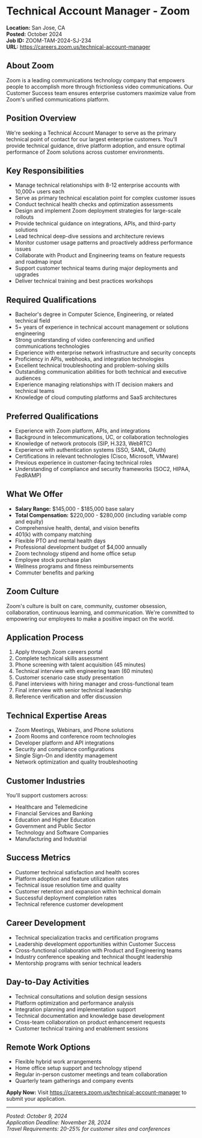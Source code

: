 # Technical Account Manager - Zoom
**Location:** San Jose, CA  
**Posted:** October 2024  
**Job ID:** ZOOM-TAM-2024-SJ-234  
**URL:** https://careers.zoom.us/technical-account-manager

## About Zoom
Zoom is a leading communications technology company that empowers people to accomplish more through frictionless video communications. Our Customer Success team ensures enterprise customers maximize value from Zoom's unified communications platform.

## Position Overview
We're seeking a Technical Account Manager to serve as the primary technical point of contact for our largest enterprise customers. You'll provide technical guidance, drive platform adoption, and ensure optimal performance of Zoom solutions across customer environments.

## Key Responsibilities
- Manage technical relationships with 8-12 enterprise accounts with 10,000+ users each
- Serve as primary technical escalation point for complex customer issues
- Conduct technical health checks and optimization assessments
- Design and implement Zoom deployment strategies for large-scale rollouts
- Provide technical guidance on integrations, APIs, and third-party solutions
- Lead technical deep-dive sessions and architecture reviews
- Monitor customer usage patterns and proactively address performance issues
- Collaborate with Product and Engineering teams on feature requests and roadmap input
- Support customer technical teams during major deployments and upgrades
- Deliver technical training and best practices workshops

## Required Qualifications
- Bachelor's degree in Computer Science, Engineering, or related technical field
- 5+ years of experience in technical account management or solutions engineering
- Strong understanding of video conferencing and unified communications technologies
- Experience with enterprise network infrastructure and security concepts
- Proficiency in APIs, webhooks, and integration technologies
- Excellent technical troubleshooting and problem-solving skills
- Outstanding communication abilities for both technical and executive audiences
- Experience managing relationships with IT decision makers and technical teams
- Knowledge of cloud computing platforms and SaaS architectures

## Preferred Qualifications
- Experience with Zoom platform, APIs, and integrations
- Background in telecommunications, UC, or collaboration technologies
- Knowledge of network protocols (SIP, H.323, WebRTC)
- Experience with authentication systems (SSO, SAML, OAuth)
- Certifications in relevant technologies (Cisco, Microsoft, VMware)
- Previous experience in customer-facing technical roles
- Understanding of compliance and security frameworks (SOC2, HIPAA, FedRAMP)

## What We Offer
- **Salary Range:** $145,000 - $185,000 base salary
- **Total Compensation:** $220,000 - $280,000 (including variable comp and equity)
- Comprehensive health, dental, and vision benefits
- 401(k) with company matching
- Flexible PTO and mental health days
- Professional development budget of $4,000 annually
- Zoom technology stipend and home office setup
- Employee stock purchase plan
- Wellness programs and fitness reimbursements
- Commuter benefits and parking

## Zoom Culture
Zoom's culture is built on care, community, customer obsession, collaboration, continuous learning, and communication. We're committed to empowering our employees to make a positive impact on the world.

## Application Process
1. Apply through Zoom careers portal
2. Complete technical skills assessment
3. Phone screening with talent acquisition (45 minutes)
4. Technical interview with engineering team (60 minutes)
5. Customer scenario case study presentation
6. Panel interviews with hiring manager and cross-functional team
7. Final interview with senior technical leadership
8. Reference verification and offer discussion

## Technical Expertise Areas
- Zoom Meetings, Webinars, and Phone solutions
- Zoom Rooms and conference room technologies
- Developer platform and API integrations
- Security and compliance configurations
- Single Sign-On and identity management
- Network optimization and quality troubleshooting

## Customer Industries
You'll support customers across:
- Healthcare and Telemedicine
- Financial Services and Banking
- Education and Higher Education
- Government and Public Sector
- Technology and Software Companies
- Manufacturing and Industrial

## Success Metrics
- Customer technical satisfaction and health scores
- Platform adoption and feature utilization rates
- Technical issue resolution time and quality
- Customer retention and expansion within technical domain
- Successful deployment completion rates
- Technical reference customer development

## Career Development
- Technical specialization tracks and certification programs
- Leadership development opportunities within Customer Success
- Cross-functional collaboration with Product and Engineering teams
- Industry conference speaking and technical thought leadership
- Mentorship programs with senior technical leaders

## Day-to-Day Activities
- Technical consultations and solution design sessions
- Platform optimization and performance analysis
- Integration planning and implementation support
- Technical documentation and knowledge base development
- Cross-team collaboration on product enhancement requests
- Customer technical training and enablement sessions

## Remote Work Options
- Flexible hybrid work arrangements
- Home office setup support and technology stipend
- Regular in-person customer meetings and team collaboration
- Quarterly team gatherings and company events

**Apply Now:** Visit https://careers.zoom.us/technical-account-manager to submit your application.

---
*Posted: October 9, 2024*  
*Application Deadline: November 28, 2024*  
*Travel Requirements: 20-25% for customer sites and conferences*
